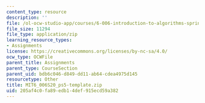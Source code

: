 ```yaml
---
content_type: resource
description: ''
file: /ol-ocw-studio-app/courses/6-006-introduction-to-algorithms-spring-2020/205af4c0fa89edb14def915ecd59a382_MIT6_006S20_ps5-template.zip
file_size: 11294
file_type: application/zip
learning_resource_types:
- Assignments
license: https://creativecommons.org/licenses/by-nc-sa/4.0/
ocw_type: OCWFile
parent_title: Assignments
parent_type: CourseSection
parent_uid: bdb6c046-d849-dd11-ab64-cdea4975d145
resourcetype: Other
title: MIT6_006S20_ps5-template.zip
uid: 205af4c0-fa89-edb1-4def-915ecd59a382
---
```

